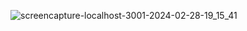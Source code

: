 
![screencapture-localhost-3001-2024-02-28-19_15_41](https://github.com/ayma5001/TypeScript10/assets/71443545/cc28bc2a-4866-4841-8e1d-8d46864293ed)


